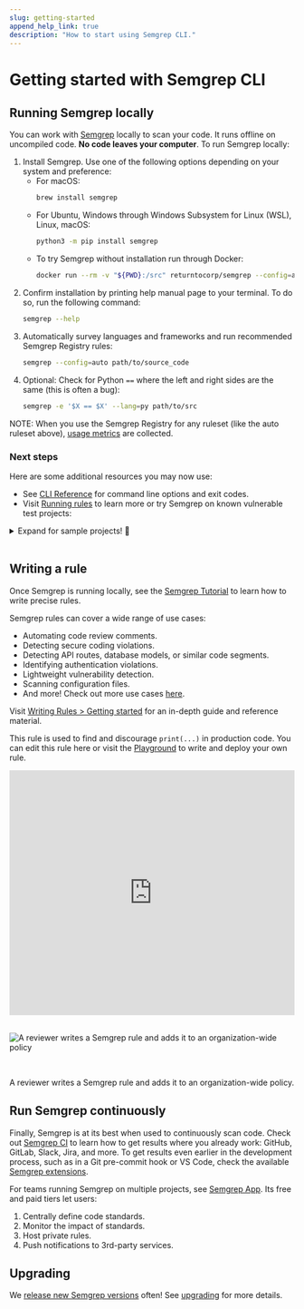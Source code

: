 ```yaml
---
slug: getting-started
append_help_link: true
description: "How to start using Semgrep CLI."
---
```


# Getting started with Semgrep CLI

## Running Semgrep locally

You can work with [Semgrep](https://github.com/returntocorp/semgrep/) locally to scan your code. It runs offline on uncompiled code. **No code leaves your computer**. To run Semgrep locally:

1. Install Semgrep. Use one of the following options depending on your system and preference:
    - For macOS:
        ```sh
        brew install semgrep
        ```
    - For Ubuntu, Windows through Windows Subsystem for Linux (WSL), Linux, macOS:
        ```sh
        python3 -m pip install semgrep
        ```
    - To try Semgrep without installation run through Docker:
        ```sh
        docker run --rm -v "${PWD}:/src" returntocorp/semgrep --config=auto
        ```
2. Confirm installation by printing help manual page to your terminal. To do so, run the following command:
    ```sh
    semgrep --help
    ```
3. Automatically survey languages and frameworks and run recommended Semgrep Registry rules:
    ```sh
    semgrep --config=auto path/to/source_code
    ```
4. Optional: Check for Python `==` where the left and right sides are the same (this is often a bug):
    ```sh
    semgrep -e '$X == $X' --lang=py path/to/src
    ```

NOTE: When you use the Semgrep Registry for any ruleset (like the auto ruleset above), [usage metrics](../metrics) are collected.

### Next steps

Here are some additional resources you may now use:

- See [CLI Reference](../cli-usage/) for command line options and exit codes.
- Visit [Running rules](../running-rules/) to learn more or try Semgrep on known vulnerable test projects:

<details><summary>Expand for sample projects! 🎉</summary>
<p>

These community projects are designed to test code scanners and teach security concepts. Try cloning and scanning them with Semgrep.

```sh
# juice-shop, a vulnerable Node.js + Express app
git clone https://github.com/bkimminich/juice-shop
cd juice-shop
semgrep --config=auto

# railsgoat, a vulnerable Ruby on Rails app
git clone https://github.com/OWASP/railsgoat
cd railsgoat
semgrep --config=auto

# govwa, a vulnerable Go app
git clone https://github.com/0c34/govwa
cd govwa
semgrep --config=auto 

# vulnerable Python + Flask app
git clone https://github.com/we45/Vulnerable-Flask-App
cd Vulnerable-Flask-App
semgrep --config=auto 

# WebGoat, a vulnerable Java + Spring app
git clone https://github.com/WebGoat/WebGoat
cd WebGoat
semgrep --config=auto 
```

</p>
</details>
<br />

## Writing a rule

Once Semgrep is running locally, see the [Semgrep Tutorial](https://semgrep.dev/learn) to learn how to write precise rules.

Semgrep rules can cover a wide range of use cases:

- Automating code review comments.
- Detecting secure coding violations.
- Detecting API routes, database models, or similar code segments.
- Identifying authentication violations.
- Lightweight vulnerability detection.
- Scanning configuration files.
- And more! Check out more use cases [here](../writing-rules/rule-ideas/).

Visit [Writing Rules > Getting started](../writing-rules/overview/) for an in-depth guide and reference material.

This rule is used to find and discourage `print(...)` in production code. You can edit this rule here or visit the [Playground](https://semgrep.dev/editor) to write and deploy your own rule.

<iframe title="Semgrep example with Python Flask routes" src="https://semgrep.dev/embed/editor?snippet=ievans:print-to-logger" width="100%" height="432px" frameBorder="0"></iframe>
<br /><br />

![A reviewer writes a Semgrep rule and adds it to an organization-wide policy](./img/semgrep-ci.gif)

<br />
<p>A reviewer writes a Semgrep rule and adds it to an organization-wide policy.
</p>

## Run Semgrep continuously

Finally, Semgrep is at its best when used to continuously scan code.
Check out [Semgrep CI](../semgrep-ci/overview/) to learn how to get results where you already work:
GitHub, GitLab, Slack, Jira, and more.
To get results even earlier in the development process,
such as in a Git pre-commit hook or VS Code,
check the available [Semgrep extensions](../extensions/).

For teams running Semgrep on multiple projects, see [Semgrep App](https://semgrep.dev/manage). Its free and paid tiers let users:

1. Centrally define code standards.
2. Monitor the impact of standards.
3. Host private rules.
4. Push notifications to 3rd-party services.

## Upgrading

We [release new Semgrep versions](https://github.com/returntocorp/semgrep/releases) often! See [upgrading](../upgrading/) for more details.
